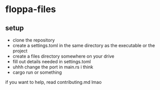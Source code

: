 # floppa-files 

## setup
  * clone the repository
  * create a settings.toml in the same directory as the executable or the project
  * create a files directory somewhere on your drive
  * fill out details needed in settings.toml
  * uhhh change the port in main.rs i think
  * cargo run or something
  


if you want to help, read contributing.md lmao
